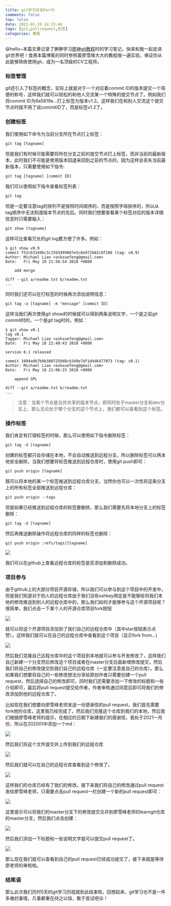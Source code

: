 ```yaml
---
title: git学习日志Part5
comments: false
top: false
date: 2021-01-29 14:23:46
tags: [git,pullrequest,标签]
categories: 教程
---
```


😃hello~本篇文章记录了翀翀学习[廖神git教程](https://www.liaoxuefeng.com/wiki/896043488029600)时的学习笔记，快来和我一起走进git世界吧！食用本篇博客的同时参照着廖雪峰大大的教程做一遍实验，保证你从此能够熟练使用git，成为一名顶级的CV工程师。

<!-- more -->

### 标签管理

git还引入了标签的概念，实际上就是对于一个对应着commit ID的版本提交一个简便的称号，这样我们就可以轻松的和他人交流某一个特殊的提交节点了。例如我们将commit ID为6a5819e...打上标签为版本v1.2。这样我们在和别人交流这个提交节点时就不用了说commitID了，而是标签v1.2了。

### 创建标签

我们使用如下命令为当前分支所在节点打上标签：

```
git tag [tagname]
```

但是我们有时候可能需要将所在分支之前的提交节点打上标签，而非当前的最新版本，此时我们不可能是使用版本回退来回到之前的节点的，因为这样会丢失当前最新版本，只需要使用如下指令:

```
git tag [tagname] [commit ID]
```

我们可以使用如下指令查看标签列表：

```
git tag
```

但是一定要注意tag的排列不是按照时间顺序的，而是按照字母排序的，所以从tag顺序中无法知道版本节点的先后。同时我们想要查看某个标签对应的版本详细信息时只需要输入：

```
git show [tagname]
```

这样可比查看冗长的git log要方便了许多。例如：

```gas
$ git show v0.9
commit f52c63349bc3c1593499807e5c8e972b82c8f286 (tag: v0.9)
Author: Michael Liao <askxuefeng@gmail.com>
Date:   Fri May 18 21:56:54 2018 +0800

    add merge

diff --git a/readme.txt b/readme.txt
...
```

同时我们还可以在打标签的时候再次添加说明信息：

```
git tag -a [tagname] -m "message" [commit ID]
```

这样当我们再次使用git show的时候就可以得到两条说明文字，一个是之前git commit时的，一个是git tag时的，例如：

```gas
$ git show v0.1
tag v0.1
Tagger: Michael Liao <askxuefeng@gmail.com>
Date:   Fri May 18 22:48:43 2018 +0800

version 0.1 released

commit 1094adb7b9b3807259d8cb349e7df1d4d6477073 (tag: v0.1)
Author: Michael Liao <askxuefeng@gmail.com>
Date:   Fri May 18 21:06:15 2018 +0800

    append GPL

diff --git a/readme.txt b/readme.txt
...
```

> 注意：当某个节点是合并共享的版本节点，即同时处于master分支和dev分支上，那么无论处于哪个分支的这个节点上，我们都可以查看到这个标签。

### 操作标签

我们肯定有打错标签的时候，那么可以使用如下指令删除标签：

```
git tag -d [tagname]
```

创建的标签都只会存储在本地，不会自动推送到远程分支，所以删除标签可以再本地安全删除，当我们想要将标签推送到远程仓库时，使用git push即可：

```
git push origin [tagname]
```

既可以将本地的某一个标签推送到远程仓库分支，当然你也可以一次性将这条分支上的所有标签全部推送到远程仓库：

```
git push origin --tags
```

但是如果已经推送到远程仓库的标签要删除，那么我们需要先将本地分支上的标签删除：

```
git tag -d [tagname]
```

然后再推送删除操作将远程仓库的同样的标签也删除：

```
git push origin :refs/tags/[tagname]
```

![](https://gitee.com/Langwenchong/figure-bed/raw/master/20210129150149.png)

我们可以在github上查看远程仓库的标签是否添加和删除成功。

### 项目参与

由于github上的大部分项目开源存储，所以我们可以参与到这个项目中的开发中，但是我们知道对于别人的远程仓库由于我们没有sshkey绑定是不能够给将我们本地的修改推送到别人的远程仓库中的，那么我们如何才能够参与这个开源项目呢？很简单，我们点击一下某个人的开源仓库项目fork按钮

![](https://gitee.com/Langwenchong/figure-bed/raw/master/20210129152652.png)

就可以将这个开源项目添加到了我们自己的远程仓库中（其中star按钮表示点赞）。这样我们就可以在自己的远程仓库中查看到这个项目（显示fork from...)

![](https://gitee.com/Langwenchong/figure-bed/raw/master/20210129153311.png)

然后我们克隆自己远程仓库中的这个项目到本地就可以参与开发修改了，这样我们自己新建一个分支然后修改这个项目或者在master分支后面新增修改提交，然后我们将自己的修改提交到我们自己的远程仓库（一定要注意是自己的仓库）。那么如果我们想要将自己的一些修改想法分享给原创作者只需要创建一个pull request，然后选择自己的修改即可，同时我们还需要添加一下修改的标题和一些介绍即可，最后将pull request提交给作者，作者审核通过同意后即可将我们的修改添加到他的远程仓库了。

比如现在我们想要向廖雪峰老师发送一份感谢信的pull request，我们首先需要fork他的仓库，这里我已经完成了。然后我们克隆这个仓库到我们的本地，然后我们根据廖雪峰老师的提示，在相应的日期下新建我们的感谢信，我处于2021一月份，所以在202001中添加一个md：

![](https://gitee.com/Langwenchong/figure-bed/raw/master/20210129155300.png)

然后我们将这个文件提交并上传到我们的远程仓库

![](https://gitee.com/Langwenchong/figure-bed/raw/master/20210129155816.png)

然后我们就可以在自己的远程仓库查看到这个修改了。

![](https://gitee.com/Langwenchong/figure-bed/raw/master/20210129155922.png)

这样我们的仓库已经有了我们的修改，接下来我们将自己的修改通过pull request发给廖雪峰老师，只需要点击pull request一栏创建一个新的pull request即可：

![](https://gitee.com/Langwenchong/figure-bed/raw/master/20210129160038.png)

这里提示可以将我们的master分支下的修改提交合并到廖雪峰老师的learngit仓库的master分支，然后我们点击创建：

![](https://gitee.com/Langwenchong/figure-bed/raw/master/20210129160223.png)

然后我们添加一下标题和一些说明文字就可以提交pull request了。

![](https://gitee.com/Langwenchong/figure-bed/raw/master/20210129160302.png)

那么现在我们就可以查看到自己的pull request已经成功提交了，接下来就是等待廖老师的审核啦。

### 结尾语

那么此次我们历时5天的git学习历程就到此结束啦，回想起来，git学习也不是一件多难的事情，凡事都重在持之以恒，敢于尝试吧😜！